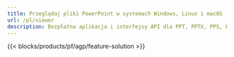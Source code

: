 ```yaml
---
title: Przeglądaj pliki PowerPoint w systemach Windows, Linux i macOS
url: /pl/viewer
description: Bezpłatna aplikacja i interfejsy API dla PPT, PPTX, PPS, POT, PPSX, PPTM, PPSM, POTX, POTM i ODP Viewer
---
```


{{< blocks/products/pf/agp/feature-solution >}} 

